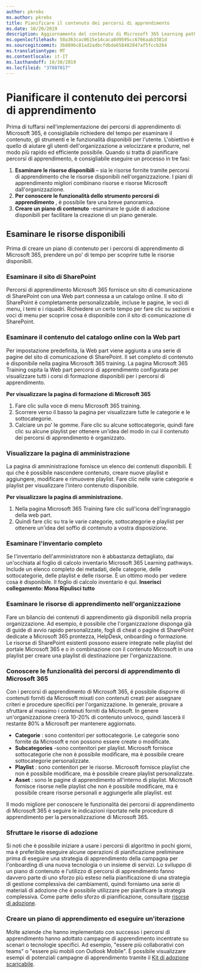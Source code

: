 ```yaml
---
author: pkrebs
ms.author: pkrebs
title: Pianificare il contenuto dei percorsi di apprendimento
ms.date: 10/20/2019
description: Aggiornamento del contenuto di Microsoft 365 Learning pathways
ms.openlocfilehash: 50a363cac0615e14caca8d9595cc6766aab3381d
ms.sourcegitcommit: 3b8896c81ad2adbcfdbda658482847af5fccb264
ms.translationtype: MT
ms.contentlocale: it-IT
ms.lasthandoff: 10/30/2019
ms.locfileid: "37887017"
---
```

# <a name="plan-your-learning-pathways-content"></a>Pianificare il contenuto dei percorsi di apprendimento
Prima di tuffarsi nell'implementazione dei percorsi di apprendimento di Microsoft 365, è consigliabile richiedere del tempo per esaminare il contenuto, gli strumenti e le funzionalità disponibili per l'utente. L'obiettivo è quello di aiutare gli utenti dell'organizzazione a velocizzare e produrre, nel modo più rapido ed efficiente possibile. Quando si tratta di pianificare percorsi di apprendimento, è consigliabile eseguire un processo in tre fasi:

1. **Esaminare le risorse disponibili** – sia le risorse fornite tramite percorsi di apprendimento che le risorse disponibili nell'organizzazione. I piani di apprendimento migliori combinano risorse e risorse Microsoft dall'organizzazione.
2. **Per conoscere le funzionalità dello strumento percorsi di apprendimento** , è possibile fare una breve panoramica. 
3. **Creare un piano di contenuto** -esaminare le guide di adozione disponibili per facilitare la creazione di un piano generale.

## <a name="review-the-available-resources"></a>Esaminare le risorse disponibili
Prima di creare un piano di contenuto per i percorsi di apprendimento di Microsoft 365, prendere un po' di tempo per scoprire tutte le risorse disponibili. 

### <a name="review-the-sharepoint-site"></a>Esaminare il sito di SharePoint
Percorsi di apprendimento Microsoft 365 fornisce un sito di comunicazione di SharePoint con una Web part connessa a un catalogo online. Il sito di SharePoint è completamente personalizzabile, incluse le pagine, le voci di menu, i temi e i riquadri. Richiedere un certo tempo per fare clic su sezioni e voci di menu per scoprire cosa è disponibile con il sito di comunicazione di SharePoint.

### <a name="review-the-content-from-the-online-catalog-with-the-web-part"></a>Esaminare il contenuto del catalogo online con la Web part
Per impostazione predefinita, la Web part viene aggiunta a una serie di pagine del sito di comunicazione di SharePoint. Il set completo di contenuto è disponibile nella pagina Microsoft 365 training. La pagina Microsoft 365 Training ospita la Web part percorsi di apprendimento configurata per visualizzare tutti i corsi di formazione disponibili per i percorsi di apprendimento. 

**Per visualizzare la pagina di formazione di Microsoft 365**
1. Fare clic sulla voce di menu Microsoft 365 training. 
1. Scorrere verso il basso la pagina per visualizzare tutte le categorie e le sottocategorie.
2. Calciare un po' le gomme. Fare clic su alcune sottocategorie, quindi fare clic su alcune playlist per ottenere un'idea del modo in cui il contenuto dei percorsi di apprendimento è organizzato. 

### <a name="view-the-administration-page"></a>Visualizzare la pagina di amministrazione
La pagina di amministrazione fornisce un elenco dei contenuti disponibili. È qui che è possibile nascondere contenuto, creare nuove playlist e aggiungere, modificare e rimuovere playlist. Fare clic nelle varie categorie e playlist per visualizzare l'intero contenuto disponibile. 

**Per visualizzare la pagina di amministrazione.**
1. Nella pagina Microsoft 365 Training fare clic sull'icona dell'ingranaggio della web part. 
2. Quindi fare clic su tra le varie categorie, sottocategorie e playlist per ottenere un'idea del soffio di contenuto a vostra disposizione. 

### <a name="review-the-full-inventory"></a>Esaminare l'inventario completo
Se l'inventario dell'amministratore non è abbastanza dettagliato, dai un'occhiata al foglio di calcolo inventario Microsoft 365 Learning pathways. Include un elenco completo dei metadati, delle categorie, delle sottocategorie, delle playlist e delle risorse. È un ottimo modo per vedere cosa è disponibile. Il foglio di calcolo inventario è qui. **Inserisci collegamento: Mona Ripulisci tutto**

### <a name="review-the-learning-resources-in-your-organization"></a>Esaminare le risorse di apprendimento nell'organizzazione
Fare un bilancio dei contenuti di apprendimento già disponibili nella propria organizzazione.
Ad esempio, è possibile che l'organizzazione disponga già di guide di avvio rapido personalizzate, fogli di cheat o pagine di SharePoint dedicate a Microsoft 365 prontezza, HelpDesk, onboarding o formazione. Le risorse di SharePoint esistenti possono essere integrate nelle playlist del portale Microsoft 365 e o in combinazione con il contenuto Microsoft in una playlist per creare una playlist di destinazione per l'organizzazione. 

### <a name="get-to-know-the-capabilities-of-microsoft-365-learning-pathways"></a>Conoscere le funzionalità dei percorsi di apprendimento di Microsoft 365
Con i percorsi di apprendimento di Microsoft 365, è possibile disporre di contenuti forniti da Microsoft mixati con contenuti creati per assegnare criteri e procedure specifici per l'organizzazione. In generale, provare a sfruttare al massimo i contenuti forniti da Microsoft. In genere un'organizzazione creerà 10-20% di contenuto univoco, quindi lascerà il restante 80% a Microsoft per mantenere aggiornato.

- **Categorie** : sono contenitori per sottocategorie. Le categorie sono fornite da Microsoft e non possono essere create o modificate.
- **Subcategories** -sono contenitori per playlist. Microsoft fornisce sottocategorie che non è possibile modificare, ma è possibile creare sottocategorie personalizzate. 
- **Playlist** : sono contenitori per le risorse. Microsoft fornisce playlist che non è possibile modificare, ma è possibile creare playlist personalizzate.  
- **Asset** : sono le pagine di apprendimento all'interno di playlist. Microsoft fornisce risorse nelle playlist che non è possibile modificare, ma è possibile creare risorse personali e aggiungerle alle playlist. est

Il modo migliore per conoscere le funzionalità dei percorsi di apprendimento di Microsoft 365 è seguire le indicazioni riportate nelle procedure di apprendimento per la personalizzazione di Microsoft 365. 

### <a name="leverage-the-adoption-resources"></a>Sfruttare le risorse di adozione
Si noti che è possibile iniziare a usare i percorsi di algoritmo in pochi giorni, ma è preferibile eseguire alcune operazioni di pianificazione preliminare prima di eseguire una strategia di apprendimento della campagna per l'onboarding di una nuova tecnologia o un insieme di servizi. Lo sviluppo di un piano di contenuto e l'utilizzo di percorsi di apprendimento fanno davvero parte di uno sforzo più esteso nella pianificazione di una strategia di gestione complessiva dei cambiamenti, quindi forniamo una serie di materiali di adozione che è possibile utilizzare per pianificare la strategia complessiva. Come parte dello sforzo di pianificazione, consultare [risorse di adozione](https://resources.techcommunity.microsoft.com/adoption/).

### <a name="build-a-learning-plan-and-iterate"></a>Creare un piano di apprendimento ed eseguire un'iterazione 
Molte aziende che hanno implementato con successo i percorsi di apprendimento hanno adottato campagne di apprendimento incentrate su scenari o tecnologie specifici. Ad esempio, "essere più collaborativi con teams" o "essere più mobili con Outlook Mobile". È possibile visualizzare esempi di potenziali campagne di apprendimento tramite il [Kit di adozione scaricabile](https://resources.techcommunity.microsoft.com/adoption/).


 

